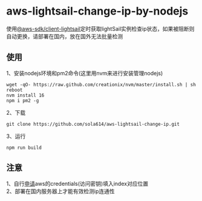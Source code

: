 # aws-lightsail-change-ip-by-nodejs
使用[@aws-sdk/client-lightsail](https://docs.aws.amazon.com/AWSJavaScriptSDK/v3/latest/clients/client-lightsail/index.html)定时获取lightSail实例检查ip状态，如果被阻断则自动更换，请部署在国内，放在国外无法批量检测
## 使用
1、安装nodejs环境和pm2命令(这里用nvm来进行安装管理nodejs)
```
wget -qO- https://raw.github.com/creationix/nvm/master/install.sh | sh
reboot
nvm install 16
npm i pm2 -g
```
2、下载
```
git clone https://github.com/sola614/aws-lightsail-change-ip.git
```
3、运行
```
npm run build
```
## 注意
1、自行[申请](https://console.aws.amazon.com/iam/home?region=ap-northeast-1#/security_credentials)aws的credentials(访问密钥)填入index对应位置  
2、部署在国内服务器上才能有效检测ip连通性
